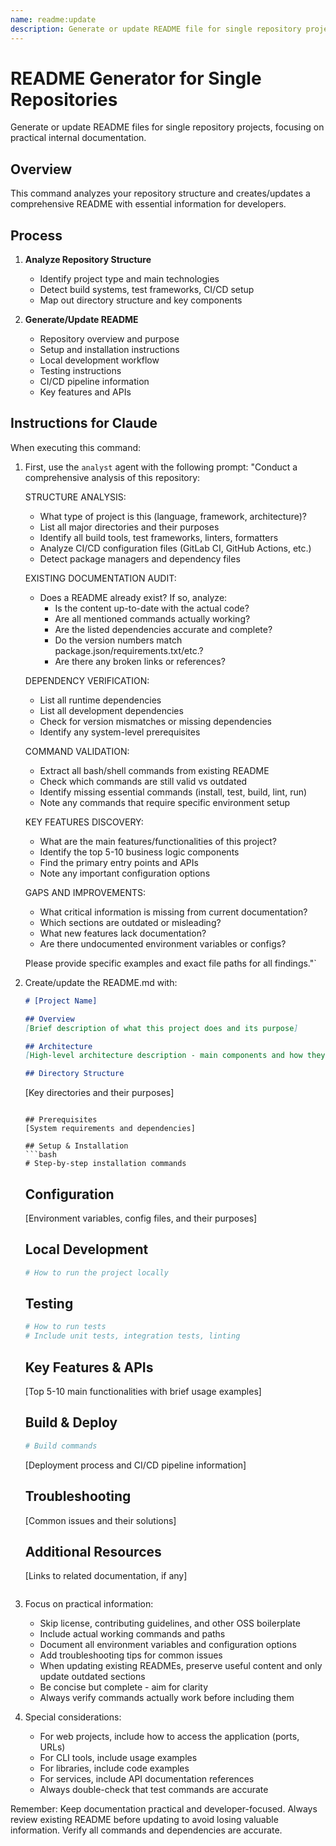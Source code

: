 ```yaml
---
name: readme:update
description: Generate or update README file for single repository projects with internal documentation focus
---
```


# README Generator for Single Repositories

Generate or update README files for single repository projects, focusing on practical internal documentation.

## Overview

This command analyzes your repository structure and creates/updates a comprehensive README with essential information for developers.

## Process

1. **Analyze Repository Structure**
   - Identify project type and main technologies
   - Detect build systems, test frameworks, CI/CD setup
   - Map out directory structure and key components

2. **Generate/Update README**
   - Repository overview and purpose
   - Setup and installation instructions
   - Local development workflow
   - Testing instructions
   - CI/CD pipeline information
   - Key features and APIs

## Instructions for Claude

When executing this command:

1. First, use the `analyst` agent with the following prompt: "Conduct a comprehensive analysis of this repository:

   STRUCTURE ANALYSIS:
   - What type of project is this (language, framework, architecture)?
   - List all major directories and their purposes
   - Identify all build tools, test frameworks, linters, formatters
   - Analyze CI/CD configuration files (GitLab CI, GitHub Actions, etc.)
   - Detect package managers and dependency files
   
   EXISTING DOCUMENTATION AUDIT:
   - Does a README already exist? If so, analyze:
     * Is the content up-to-date with the actual code?
     * Are all mentioned commands actually working?
     * Are the listed dependencies accurate and complete?
     * Do the version numbers match package.json/requirements.txt/etc.?
     * Are there any broken links or references?
   
   DEPENDENCY VERIFICATION:
   - List all runtime dependencies
   - List all development dependencies
   - Check for version mismatches or missing dependencies
   - Identify any system-level prerequisites
   
   COMMAND VALIDATION:
   - Extract all bash/shell commands from existing README
   - Check which commands are still valid vs outdated
   - Identify missing essential commands (install, test, build, lint, run)
   - Note any commands that require specific environment setup
   
   KEY FEATURES DISCOVERY:
   - What are the main features/functionalities of this project?
   - Identify the top 5-10 business logic components
   - Find the primary entry points and APIs
   - Note any important configuration options
   
   GAPS AND IMPROVEMENTS:
   - What critical information is missing from current documentation?
   - Which sections are outdated or misleading?
   - What new features lack documentation?
   - Are there undocumented environment variables or configs?
   
   Please provide specific examples and exact file paths for all findings."`

2. Create/update the README.md with:
   ```markdown
   # [Project Name]

   ## Overview
   [Brief description of what this project does and its purpose]

   ## Architecture
   [High-level architecture description - main components and how they interact]

   ## Directory Structure
   ```
   [Key directories and their purposes]
   ```

   ## Prerequisites
   [System requirements and dependencies]

   ## Setup & Installation
   ```bash
   # Step-by-step installation commands
   ```

   ## Configuration
   [Environment variables, config files, and their purposes]

   ## Local Development
   ```bash
   # How to run the project locally
   ```

   ## Testing
   ```bash
   # How to run tests
   # Include unit tests, integration tests, linting
   ```

   ## Key Features & APIs
   [Top 5-10 main functionalities with brief usage examples]

   ## Build & Deploy
   ```bash
   # Build commands
   ```
   [Deployment process and CI/CD pipeline information]

   ## Troubleshooting
   [Common issues and their solutions]

   ## Additional Resources
   [Links to related documentation, if any]
   ```

3. Focus on practical information:
   - Skip license, contributing guidelines, and other OSS boilerplate
   - Include actual working commands and paths
   - Document all environment variables and configuration options
   - Add troubleshooting tips for common issues
   - When updating existing READMEs, preserve useful content and only update outdated sections
   - Be concise but complete - aim for clarity
   - Always verify commands actually work before including them

4. Special considerations:
   - For web projects, include how to access the application (ports, URLs)
   - For CLI tools, include usage examples
   - For libraries, include code examples
   - For services, include API documentation references
   - Always double-check that test commands are accurate

Remember: Keep documentation practical and developer-focused. Always review existing README before updating to avoid losing valuable information. Verify all commands and dependencies are accurate.